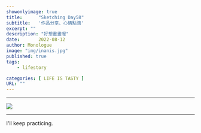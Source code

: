 ```yaml
---
showonlyimage: true
title:      "Sketching Day58"
subtitle:   '作品分享、心情點滴'
excerpt: ""
description: "好想畫畫喔"
date:       2022-08-12
author: Monologue    
image: "img/inanis.jpg"
published: true 
tags:
    - lifestory

categories: [ LIFE IS TASTY ]
URL: ""
---
```

***

  
![](/blog/sketch/d58-1.jpg)  

***
I'll keep practicing.
<!--more-->
